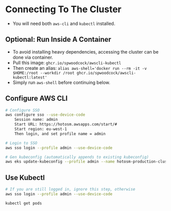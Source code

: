 # Connecting To The Cluster

- You will need both `aws-cli` and `kubectl` installed.

## Optional: Run Inside A Container

- To avoid installing heavy dependencies, accessing the cluster can be 
  done via container.
- Pull this image:
  `ghcr.io/spwoodcock/awscli-kubectl`
- Then create an alias:
  `alias aws-shell='docker run --rm -it -v $HOME:/root --workdir /root ghcr.io/spwoodcock/awscli-kubectl:latest'`
- Simply run `aws-shell` before continuing below.

## Configure AWS CLI

```bash
# Configure SSO
aws configure sso --use-device-code
	Session name: admin
	Start URL: https://hotosm.awsapps.com/start/#
	Start region: eu-west-1
	Then login, and set profile name = admin

# Login to SSO
aws sso login --profile admin --use-device-code

# Gen kubeconfig (automatically appends to existing kubeconfig)
aws eks update-kubeconfig --profile admin --name hotosm-production-cluster --region us-east-1
```

## Use Kubectl

```bash
# If you are still logged in, ignore this step, otherwise
aws sso login --profile admin --use-device-code

kubectl get pods
```

